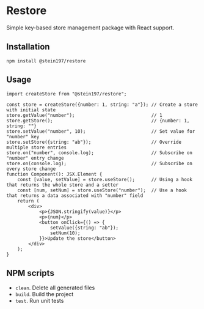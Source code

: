 # Restore
Simple key-based store management package with React support.

## Installation
```
npm install @stein197/restore
```

## Usage
```tsx
import createStore from "@stein197/restore";

const store = createStore({number: 1, string: "a"}); // Create a store with initial state
store.getValue("number");                            // 1
store.getStore();                                    // {number: 1, string: ""}
store.setValue("number", 10);                        // Set value for "number" key
store.setStore({string: "ab"});                      // Override multiple store entries
store.on("number", console.log);                     // Subscribe on "number" entry change
store.on(console.log);                               // Subscribe on every store change
function Component(): JSX.Element {
	const [value, setValue] = store.useStore();      // Using a hook that returns the whole store and a setter
	const [num, setNum] = store.useStore("number");  // Use a hook that returns a data associated with "number" field
	return (
		<div>
			<p>{JSON.stringify(value)}</p>
			<p>{num}</p>
			<button onClick={() => {
				setValue({string: "ab"});
				setNum(10);
			}}>Update the store</button>
		</div>
	);
}
```

## NPM scripts
- `clean`. Delete all generated files
- `build`. Build the project
- `test`. Run unit tests
